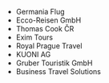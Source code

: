 - Germania Flug
- Ecco-Reisen GmbH
- Thomas Cook ČR
- Exim Tours
- Royal Prague Travel
- KUONI AG
- Gruber Touristik GmbH
- Business Travel Solutions